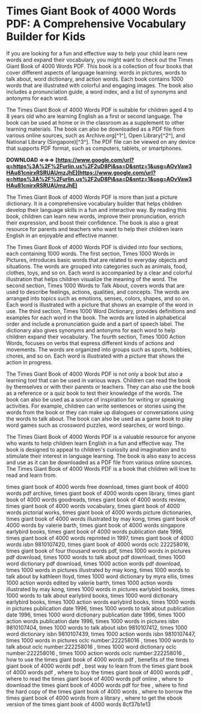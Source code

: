 
 
# Times Giant Book of 4000 Words PDF: A Comprehensive Vocabulary Builder for Kids
  
If you are looking for a fun and effective way to help your child learn new words and expand their vocabulary, you might want to check out the Times Giant Book of 4000 Words PDF. This book is a collection of four books that cover different aspects of language learning: words in pictures, words to talk about, word dictionary, and action words. Each book contains 1000 words that are illustrated with colorful and engaging images. The book also includes a pronunciation guide, a word index, and a list of synonyms and antonyms for each word.
  
The Times Giant Book of 4000 Words PDF is suitable for children aged 4 to 8 years old who are learning English as a first or second language. The book can be used at home or in the classroom as a supplement to other learning materials. The book can also be downloaded as a PDF file from various online sources, such as Archive.org[^1^], Open Library[^2^], and National Library (Singapore)[^3^]. The PDF file can be viewed on any device that supports PDF format, such as computers, tablets, or smartphones.
 
**DOWNLOAD ⇒⇒⇒ [https://www.google.com/url?q=https%3A%2F%2Furlin.us%2F2uD8Pi&sa=D&sntz=1&usg=AOvVaw3HAu81cnirxRSRUAUmzJhE](https://www.google.com/url?q=https%3A%2F%2Furlin.us%2F2uD8Pi&sa=D&sntz=1&usg=AOvVaw3HAu81cnirxRSRUAUmzJhE)**


  
The Times Giant Book of 4000 Words PDF is more than just a picture dictionary. It is a comprehensive vocabulary builder that helps children develop their language skills in a fun and interactive way. By reading this book, children can learn new words, improve their pronunciation, enrich their expression, and boost their confidence. The book is also a great resource for parents and teachers who want to help their children learn English in an enjoyable and effective manner.
  
The Times Giant Book of 4000 Words PDF is divided into four sections, each containing 1000 words. The first section, Times 1000 Words in Pictures, introduces basic words that are related to everyday objects and situations. The words are grouped into categories such as animals, food, clothes, toys, and so on. Each word is accompanied by a clear and colorful illustration that helps children visualize the meaning of the word. The second section, Times 1000 Words to Talk About, covers words that are used to describe feelings, actions, qualities, and concepts. The words are arranged into topics such as emotions, senses, colors, shapes, and so on. Each word is illustrated with a picture that shows an example of the word in use. The third section, Times 1000 Word Dictionary, provides definitions and examples for each word in the book. The words are listed in alphabetical order and include a pronunciation guide and a part of speech label. The dictionary also gives synonyms and antonyms for each word to help children expand their vocabulary. The fourth section, Times 1000 Action Words, focuses on verbs that express different kinds of actions and movements. The words are organized into groups such as sports, hobbies, chores, and so on. Each word is illustrated with a picture that shows the action in progress.
  
The Times Giant Book of 4000 Words PDF is not only a book but also a learning tool that can be used in various ways. Children can read the book by themselves or with their parents or teachers. They can also use the book as a reference or a quiz book to test their knowledge of the words. The book can also be used as a source of inspiration for writing or speaking activities. For example, children can write sentences or stories using the words from the book or they can make up dialogues or conversations using the words to talk about. The book can also be used as a game book to play word games such as crossword puzzles, word searches, or word bingo.
  
The Times Giant Book of 4000 Words PDF is a valuable resource for anyone who wants to help children learn English in a fun and effective way. The book is designed to appeal to children's curiosity and imagination and to stimulate their interest in language learning. The book is also easy to access and use as it can be downloaded as a PDF file from various online sources. The Times Giant Book of 4000 Words PDF is a book that children will love to read and learn from.
 
times giant book of 4000 words free download,  times giant book of 4000 words pdf archive,  times giant book of 4000 words open library,  times giant book of 4000 words goodreads,  times giant book of 4000 words review,  times giant book of 4000 words vocabulary,  times giant book of 4000 words pictorial works,  times giant book of 4000 words picture dictionaries,  times giant book of 4000 words illustrated by may kong,  times giant book of 4000 words by valerie barth,  times giant book of 4000 words singapore earlybird books,  times giant book of 4000 words publication date 1996,  times giant book of 4000 words reprinted in 1997,  times giant book of 4000 words isbn 9810107420,  times giant book of 4000 words oclc 222258016,  times giant book of four thousand words pdf,  times 1000 words in pictures pdf download,  times 1000 words to talk about pdf download,  times 1000 word dictionary pdf download,  times 1000 action words pdf download,  times 1000 words in pictures illustrated by may kong,  times 1000 words to talk about by kathleen lloyd,  times 1000 word dictionary by myra ellis,  times 1000 action words edited by valerie barth,  times 1000 action words illustrated by may kong,  times 1000 words in pictures earlybird books,  times 1000 words to talk about earlybird books,  times 1000 word dictionary earlybird books,  times 1000 action words earlybird books,  times 1000 words in pictures publication date 1996,  times 1000 words to talk about publication date 1996,  times 1000 word dictionary publication date 1996,  times 1000 action words publication date 1996,  times 1000 words in pictures isbn 9810107404,  times 1000 words to talk about isbn 9810107412,  times 1000 word dictionary isbn 9810107439,  times 1000 action words isbn 9810107447,  times 1000 words in pictures oclc number:222258016 ,  times 1000 words to talk about oclc number:222258016 ,  times 1000 word dictionary oclc number:222258016 ,  times 1000 action words oclc number:222258016 ,  how to use the times giant book of 4000 words pdf ,  benefits of the times giant book of 4000 words pdf ,  best way to learn from the times giant book of 4000 words pdf ,  where to buy the times giant book of 4000 words pdf ,  where to read the times giant book of 4000 words pdf online ,  where to download the times giant book of 4000 words pdf for free ,  where to find the hard copy of the times giant book of 4000 words ,  where to borrow the times giant book of 4000 words from a library ,  where to get the ebook version of the times giant book of 4000 words
 8cf37b1e13
 
